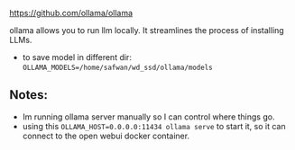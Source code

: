 https://github.com/ollama/ollama

ollama allows you to run llm locally. It streamlines the process of installing LLMs.
- to save model in different dir: `OLLAMA_MODELS=/home/safwan/wd_ssd/ollama/models`


## Notes:
- Im running ollama server manually so I can control where things go.
- using this `OLLAMA_HOST=0.0.0.0:11434 ollama serve` to start it, so it can connect to the open webui docker container.
